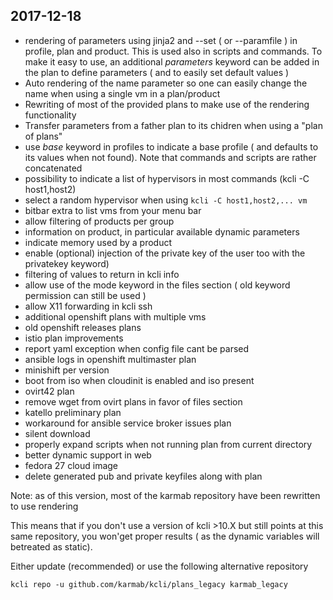 ## 2017-12-18

- rendering of parameters using jinja2 and --set ( or --paramfile ) in profile, plan and product. This is used also in scripts and commands. To make it easy to use, an additional *parameters* keyword can be added in the plan to define parameters ( and to easily set default values )
- Auto rendering of the name parameter so one can easily change the name when using a single vm in a plan/product
- Rewriting of most of the provided plans to make use of the rendering functionality
- Transfer parameters from a father plan to its chidren when using a "plan of plans"
- use *base* keyword in profiles to indicate a base profile ( and defaults to its values when not found). Note that commands and scripts are rather concatenated
- possibility to indicate a list of hypervisors in most commands (kcli -C host1,host2)
- select a random hypervisor when using `kcli -C host1,host2,... vm`
- bitbar extra to list vms from your menu bar
- allow filtering of products per group
- information on product, in particular available dynamic parameters
- indicate memory used by a product
- enable (optional) injection of the private key of the user too with the privatekey keyword)
- filtering of values to return in kcli info
- allow use of the mode keyword in the files section ( old keyword permission can still be used )
- allow X11 forwarding in kcli ssh
- additional openshift plans with multiple vms
- old openshift releases plans
- istio plan improvements
- report yaml exception when config file cant be parsed
- ansible logs in openshift multimaster plan
- minishift per version
- boot from iso when cloudinit is enabled and iso present
- ovirt42 plan
- remove wget from ovirt plans in favor of files section
- katello preliminary plan
- workaround for ansible service broker issues plan
- silent download
- properly expand scripts when not running plan from current directory
- better dynamic support in web
- fedora 27 cloud image
- delete generated pub and private keyfiles along with plan

Note: as of this version, most of the karmab repository have been rewritten to use rendering

This means that if you don't use a version of kcli >10.X but still points at this same repository, you won'get proper results ( as the dynamic variables will betreated as static).

Either update (recommended) or use the following alternative repository 

```
kcli repo -u github.com/karmab/kcli/plans_legacy karmab_legacy
```
